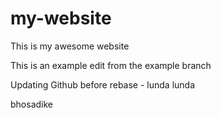 # my-website

This is my awesome website

This is an example edit from the example branch

Updating Github before rebase - lunda lunda

bhosadike
